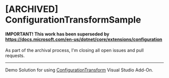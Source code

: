 # [ARCHIVED] ConfigurationTransformSample

#### IMPORTANT! This work has been superseded by https://docs.microsoft.com/en-us/dotnet/core/extensions/configuration
As part of the archival process, I'm closing all open issues and pull requests.

---
Demo Solution for using [ConfigurationTransform](https://marketplace.visualstudio.com/items?itemName=GolanAvraham.ConfigurationTransform) Visual Studio Add-On.

